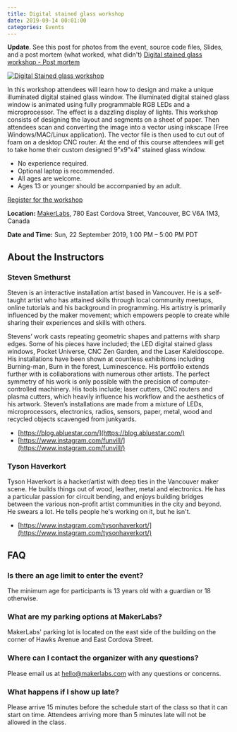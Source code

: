 ```yaml
---
title: Digital stained glass workshop
date: 2019-09-14 00:01:00
categories: Events
---
```


**Update**. See this post for photos from the event, source code files, Slides, and a post mortem (what worked, what didn't) 
[Digital stained glass workshop - Post mortem](https://blog.abluestar.com/digital-stained-glass-workshop-sept2019-post-mortem/)


[![Digital Stained glass workshop](/public/uploads/StainedGlassWindowsBanner2019Sept.jpg)](/public/uploads/StainedGlassWindowsBanner2019Sept.jpg)

In this workshop attendees will learn how to design and make a unique illuminated digital stained glass window. The illuminated digital stained glass window is animated using fully programmable RGB LEDs and a microprocessor. The effect is a dazzling display of lights. This workshop consists of designing the layout and segments on a sheet of paper. Then attendees scan and converting the image into a vector using inkscape (Free Windows/MAC/Linux application). The vector file is then used to cut out of foam on a desktop CNC router. At the end of this course attendees will get to take home their custom designed 9”x9”x4” stained glass window.

- No experience required.
- Optional laptop is recommended.
- All ages are welcome.
- Ages 13 or younger should be accompanied by an adult.

[Register for the workshop](https://www.eventbrite.ca/e/digital-stained-glass-window-workshop-tickets-72727153875)

**Location:** [MakerLabs](https://www.makerlabs.com/), 780 East Cordova Street, Vancouver, BC V6A 1M3, Canada

**Date and Time:** Sun, 22 September 2019, 1:00 PM – 5:00 PM PDT



## About the Instructors

### Steven Smethurst

Steven is an interactive installation artist based in Vancouver. He is a self-taught artist who has attained skills through local community meetups, online tutorials and his background in programming. His artistry is primarily influenced by the maker movement; which empowers people to create while sharing their experiences and skills with others.

Stevens’ work casts repeating geometric shapes and patterns with sharp edges. Some of his pieces have included; the LED digital stained glass windows, Pocket Universe, CNC Zen Garden, and the Laser Kaleidoscope. His installations have been shown at countless exhibitions including Burning-man, Burn in the forest, Luminescence. His portfolio extends further with is collaborations with numerous other artists. The perfect symmetry of his work is only possible with the precision of computer-controlled machinery. His tools include; laser cutters, CNC routers and plasma cutters, which heavily influence his workflow and the aesthetics of his artwork. Steven’s installations are made from a mixture of LEDs, microprocessors, electronics, radios, sensors, paper, metal, wood and recycled objects scavenged from junkyards.

- [https://blog.abluestar.com/](https://blog.abluestar.com/)
- [https://www.instagram.com/funvill/](https://www.instagram.com/funvill/)

### Tyson Haverkort

Tyson Haverkort is a hacker/artist with deep ties in the Vancouver maker scene. He builds things out of wood, leather, metal and electronics. He has a particular passion for circuit bending, and enjoys building bridges between the various non-profit artist communities in the city and beyond. He swears a lot. He tells people he's working on it, but he isn't.

- [https://www.instagram.com/tysonhaverkort/](https://www.instagram.com/tysonhaverkort/)

## FAQ

### Is there an age limit to enter the event?

The minimum age for participants is 13 years old with a guardian or 18 otherwise.

### What are my parking options at MakerLabs?

MakerLabs' parking lot is located on the east side of the building on the corner of Hawks Avenue and East Cordova Street.

### Where can I contact the organizer with any questions?

Please email us at hello@makerlabs.com with any questions or concerns.

### What happens if I show up late?

Please arrive 15 minutes before the schedule start of the class so that it can start on time. Attendees arriving more than 5 minutes late will not be allowed in the class.

